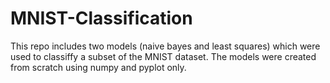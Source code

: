 # MNIST-Classification

This repo includes two models (naive bayes and least squares) which were used to classiffy a subset of the MNIST dataset.
The models were created from scratch using numpy and pyplot only.
